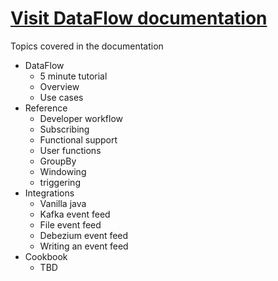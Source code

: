 # [Visit DataFlow documentation](https://telaminai.github.io/dataflow-docs/)


Topics covered in the documentation
- DataFlow
  - 5 minute tutorial
  - Overview
  - Use cases
- Reference
  - Developer workflow
  - Subscribing
  - Functional support
  - User functions
  - GroupBy
  - Windowing
  - triggering
- Integrations
  - Vanilla java
  - Kafka event feed
  - File event feed
  - Debezium event feed
  - Writing an event feed
- Cookbook
  - TBD